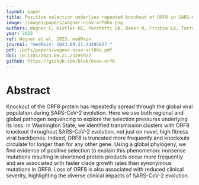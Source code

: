 ```yaml
---
layout: paper
title: Positive selection underlies repeated knockout of ORF8 in SARS-CoV-2 evolution
image: /images/papers/wagner-ncov-orf8ko.png
authors: Wagner C, Kistler KE, Perchetti GA, Baker N, Frisbie LA, Torres LM, Aragona F, Yun C, Figgins M, Greninger AL, Cox A, Oltean HN, Roychoudhury P, Bedford T.
year: 2023
ref: Wagner et al. 2023. medRxiv.
journal: "medRxiv: 2023.09.21.23295927."
pdf: /pdfs/papers/wagner-ncov-orf8ko.pdf
doi: 10.1101/2023.09.21.23295927
github: https://github.com/blab/ncov-orf8
---
```


# Abstract

Knockout of the ORF8 protein has repeatedly spread through the global viral population during SARS-CoV-2 evolution. Here we use both regional and global pathogen sequencing to explore the selection pressures underlying its loss. In Washington State, we identified transmission clusters with ORF8 knockout throughout SARS-CoV-2 evolution, not just on novel, high fitness viral backbones. Indeed, ORF8 is truncated more frequently and knockouts circulate for longer than for any other gene. Using a global phylogeny, we find evidence of positive selection to explain this phenomenon: nonsense mutations resulting in shortened protein products occur more frequently and are associated with faster clade growth rates than synonymous mutations in ORF8. Loss of ORF8 is also associated with reduced clinical severity, highlighting the diverse clinical impacts of SARS-CoV-2 evolution.
